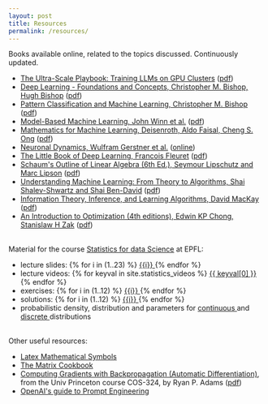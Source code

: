 ```yaml
---
layout: post
title: Resources
permalink: /resources/
---
```


Books available online, related to the topics discussed. Continuously updated. 

<ul>
          <li><a href="https://huggingface.co/spaces/nanotron/ultrascale-playbook">The Ultra-Scale Playbook: Training LLMs on GPU Clusters</a> (<a href="https://cdn-lfs-us-1.hf.co/repos/e7/07/e7077a163ab0f314cedbb8ddd44667d765205ee536e8b4785fdd0872534107db/274a19a2577ed220cd3a102b4469c44310e4a7c8e8f8ebc36842d907cb51e127?response-content-disposition=inline%3B+filename*%3DUTF-8%27%27The_Ultra-Scale_Playbook_Training_LLMs_on_GPU_Clusters.pdf%3B+filename%3D%22The_Ultra-Scale_Playbook_Training_LLMs_on_GPU_Clusters.pdf%22%3B&response-content-type=application%2Fpdf&Expires=1740407324&Policy=eyJTdGF0ZW1lbnQiOlt7IkNvbmRpdGlvbiI6eyJEYXRlTGVzc1RoYW4iOnsiQVdTOkVwb2NoVGltZSI6MTc0MDQwNzMyNH19LCJSZXNvdXJjZSI6Imh0dHBzOi8vY2RuLWxmcy11cy0xLmhmLmNvL3JlcG9zL2U3LzA3L2U3MDc3YTE2M2FiMGYzMTRjZWRiYjhkZGQ0NDY2N2Q3NjUyMDVlZTUzNmU4YjQ3ODVmZGQwODcyNTM0MTA3ZGIvMjc0YTE5YTI1NzdlZDIyMGNkM2ExMDJiNDQ2OWM0NDMxMGU0YTdjOGU4ZjhlYmMzNjg0MmQ5MDdjYjUxZTEyNz9yZXNwb25zZS1jb250ZW50LWRpc3Bvc2l0aW9uPSomcmVzcG9uc2UtY29udGVudC10eXBlPSoifV19&Signature=Zr1T25jD10fja6UTKtbB3Tm~Zn8EvHL~BeEc8s6~0xn0lIrG5zFizvcjXLvVGQPSjw22B59uChFCuBRfnXfvnq1CiaHf6oVDjqO47327bMeoLWaAJbELWIBEbIAlghkyLJ3Z05UrB0ZYoOfpqIVpLkbehsLaoTyoMcnx5naz-A9X5XuRe~bf~0HoJCSrp3Og62bgVtSwu4vCgt6yEvJXhXRqQi0LOJx~386MSSp4txoAkKtjwWIQ-zXykISjF9jUvN5hHyanyTzOlDT~4MwqRPSkVv1iiYeyK7TfDnDHeMSF~KPdREOFZu0Rb1YaVN7gFyBEO1Ggo-~rQPQ01wcISg__&Key-Pair-Id=K24J24Z295AEI9">pdf</a>)</li>
          <li><a href="https://www.bishopbook.com/">Deep Learning - Foundations and Concepts, Christopher M. Bishop, Hugh Bishop</a> (<a href="https://github.com/luzmontserrat/deep-learning/blob/main/Christopher%20M.%20Bishop%2C%20Hugh%20Bishop%20-%20Deep%20Learning_%20Foundations%20and%20Concepts-Springer%20(2024).pdf">pdf</a>)</li>
          <li><a href="https://www.springer.com/gp/book/9780387310732">Pattern Classification and Machine Learning, Christopher M. Bishop</a> (<a href="https://www.microsoft.com/en-us/research/uploads/prod/2006/01/Bishop-Pattern-Recognition-and-Machine-Learning-2006.pdf">pdf</a>)</li>
          <li><a href="http://mbmlbook.com/">Model-Based Machine Learning, John Winn et al.</a> (<a href="http://mbmlbook.com/MBMLbook.pdf">pdf</a>)</li>
          <li><a href="https://mml-book.github.io/">Mathematics for Machine Learning, Deisenroth, Aldo Faisal, Cheng S. Ong</a> (<a href="https://mml-book.github.io/book/mml-book.pdf">pdf</a>)</li>
          <li><a href="https://neuronaldynamics.epfl.ch/">Neuronal Dynamics, Wulfram Gerstner et al.</a> (<a href="https://neuronaldynamics.epfl.ch/online/index.html">online</a>)</li>
          <li><a href="https://fleuret.org/public/lbdl.pdf">The Little Book of Deep Learning, Francois Fleuret</a> (<a href="{{ site.assets }}/resources/lbdl.pdf">pdf</a>) </li>
          <li><a href="https://books.google.com/books?id=K6E4DwAAQBAJ&q=schaum%27s+outline+of+linear+algebra+6th+edition&dq=schaum%27s+outline+of+linear+algebra+6th+edition&hl=pt-PT&sa=X&ved=2ahUKEwiYqoC6l8b5AhUrIMUKHYG7DlAQ6AF6BAgFEAI">Schaum's Outline of Linear Algebra (6th Ed.), Seymour Lipschutz and Marc Lipson</a> (<a href="https://csis.pace.edu/~fparisi/pages/books/Schaums%20Outline%20of%20Linear%20Algebra.pdf">pdf</a>)</li>
          <li><a href="https://www.cs.huji.ac.il/~shais/UnderstandingMachineLearning/copy.html">Understanding Machine Learning: From Theory to Algorithms,  Shai Shalev-Shwartz and Shai Ben-David</a> (<a href="https://www.cs.huji.ac.il/~shais/UnderstandingMachineLearning/understanding-machine-learning-theory-algorithms.pdf">pdf</a>)</li>
          <li><a href="http://www.inference.org.uk/mackay/itila/book.html">Information Theory, Inference, and Learning Algorithms, David MacKay</a> (<a href="http://www.inference.org.uk/itprnn/book.pdf">pdf</a>)</li>
          <li><a href="https://www.wiley.com/en-us/An+Introduction+to+Optimization%2C+4th+Edition-p-9781118515150">An Introduction to Optimization (4th editions), Edwin KP Chong, Stanislaw H Zak</a> (<a href="http://www.lewissoft.com/pdf/INTRO_OPT.pdf">pdf</a>)</li>
</ul>

<br/>
Material for the course <a href="https://edu.epfl.ch/coursebook/en/statistics-for-data-science-MATH-413">Statistics for data Science</a> at EPFL:
<ul>
<li>lecture slides:
  {% for i in (1..23) %}
    <a href="{{ site.statistics_lectures | replace: 'XXX', i }}"> {{i}} </a>
  {% endfor %}
</li>
<li>lecture videos:
  {% for keyval in site.statistics_videos %}
      <a href="{{site.statistics_videos_preffix}}{{ keyval[1] }}">{{ keyval[0] }}</a>
  {% endfor %}
</li>
<li>exercises:
  {% for i in (1..12) %}
    <a href="{{ site.statistics_exercises | replace: 'XXX', i }}"> {{i}} </a>
  {% endfor %}
</li>
<li>solutions:
  {% for i in (1..12) %}
    <a href="{{ site.statistics_solutions | replace: 'XXX', i }}"> {{i}} </a>
  {% endfor %}
</li>
<li>probabilistic density, distribution and parameters for 
    <a href="{{ site.statistics_distributions | replace: 'XXX', 'CONTINUOUS' }}"> continuous </a>
    and
    <a href="{{ site.statistics_distributions | replace: 'XXX', 'DISCRETE' }}"> discrete </a> 
    distributions
</li>
</ul>

<br/>
Other useful resources:
<ul>
  <li><a href="{{ site.assets }}/resources/latex_math_symbols.pdf">Latex Mathematical Symbols</a></li>
  <li><a href="{{ site.assets }}/resources/the_matrix_cookbook.pdf">The Matrix Cookbook</a></li>
  <li><a href="{{ site.assets }}/resources/princeton_course_autodiff.pdf">Computing Gradients with Backpropagation (Automatic Differentiation)</a>, from the Univ Princeton course COS-324, by Ryan P. Adams (<a href="https://www.cs.princeton.edu/courses/archive/fall18/cos324/files/backprop.pdf">pdf</a>)</li>
  <li><a href="https://platform.openai.com/docs/guides/prompt-engineering">OpenAI's guide to Prompt Engineering</a></li>        
</ul>

